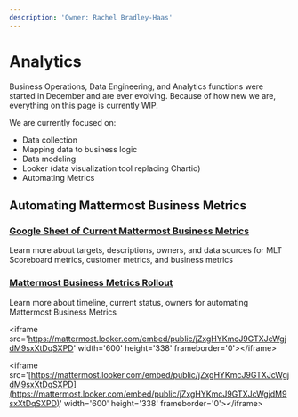 ```yaml
---
description: 'Owner: Rachel Bradley-Haas'
---
```


# Analytics

Business Operations, Data Engineering, and Analytics functions were started in December and are ever evolving. Because of how new we are, everything on this page is currently WIP.

We are currently focused on:

* Data collection
* Mapping data to business logic
* Data modeling
* Looker \(data visualization tool replacing Chartio\)
* Automating Metrics

## Automating Mattermost Business Metrics

### [Google Sheet of Current Mattermost Business Metrics](https://docs.google.com/spreadsheets/d/1_AuT_ZwKRK-_BEUgmDoHkuIZQEnuzyb6sNpnUQkWOOQ/edit#gid=0)

Learn more about targets, descriptions, owners, and data sources for MLT Scoreboard metrics, customer metrics, and business metrics

### [Mattermost Business Metrics Rollout](https://docs.google.com/spreadsheets/d/1GRB6hr_eSSVcFFAQkimZ6VE0EtobkPq6iKl027G9Mig/edit#gid=944422320)

Learn more about timeline, current status, owners for automating Mattermost Business Metrics

&lt;iframe src='https://mattermost.looker.com/embed/public/jZxgHYKmcJ9GTXJcWgjdM9sxXtDqSXPD' width='600' height='338' frameborder='0'&gt;&lt;/iframe&gt;

&lt;iframe src='[https://mattermost.looker.com/embed/public/jZxgHYKmcJ9GTXJcWgjdM9sxXtDqSXPD](https://mattermost.looker.com/embed/public/jZxgHYKmcJ9GTXJcWgjdM9sxXtDqSXPD)' width='600' height='338' frameborder='0'&gt;&lt;/iframe&gt;

